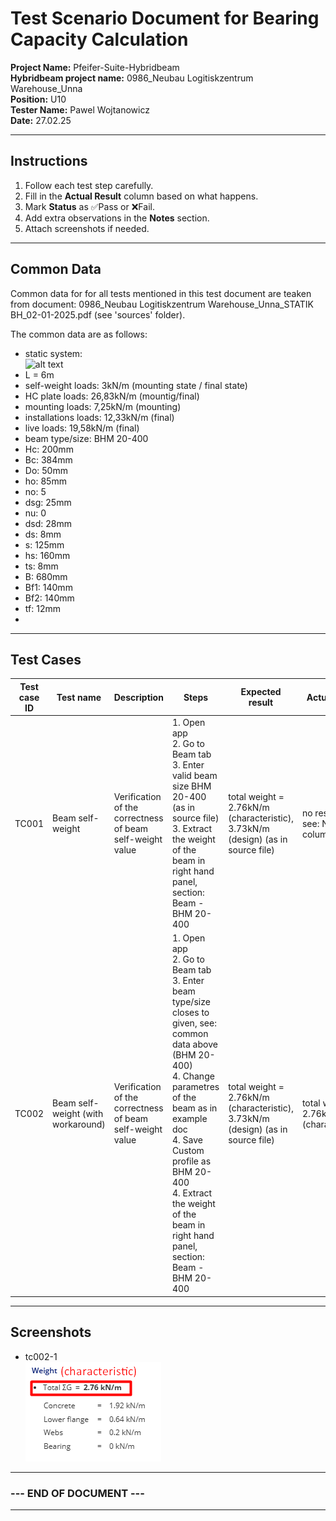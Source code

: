 # Test Scenario Document for Bearing Capacity Calculation

**Project Name:** Pfeifer-Suite-Hybridbeam  
**Hybridbeam project name:** 0986_Neubau Logitiskzentrum Warehouse_Unna   
**Position:** U10  
**Tester Name:** Pawel Wojtanowicz  
**Date:** 27.02.25  

---
## Instructions

1. Follow each test step carefully.  
2. Fill in the **Actual Result** column based on what happens.  
3. Mark **Status** as ✅Pass or ❌Fail.  
4. Add extra observations in the **Notes** section.  
5. Attach screenshots if needed.
---
## Common Data

Common data for for all tests mentioned in this test document are teaken from document: 0986_Neubau Logitiskzentrum Warehouse_Unna_STATIK BH_02-01-2025.pdf (see 'sources' folder).  

The common data are as follows:
- static system:  
    ![alt text](../_sources/static-system.png)
- L = 6m
- self-weight loads: 3kN/m (mounting state / final state)
- HC plate loads: 26,83kN/m (mountig/final)
- mounting loads: 7,25kN/m (mounting)
- installations loads: 12,33kN/m (final)
- live loads: 19,58kN/m (final)
- beam type/size: BHM 20-400
- Hc: 200mm
- Bc: 384mm
- Do: 50mm
- ho: 85mm
- no: 5
- dsg: 25mm
- nu: 0
- dsd: 28mm
- ds: 8mm
- s: 125mm
- hs: 160mm
- ts: 8mm
- B: 680mm
- Bf1: 140mm
- Bf2: 140mm
- tf: 12mm
-


---

## Test Cases
| Test case ID | Test name | Description | Steps | Expected result | Actual result | Notes | Status |
|-----------|-----------|-----------|-----------|-----------|-----------|-----------|-----------|
| TC001 | Beam self-weight |Verification of the correctness of beam self-weight value | 1. Open app <br> 2. Go to Beam tab <br>3. Enter valid beam size BHM 20-400 (as in source file)<br> 3. Extract the weight of the beam in right hand panel, section: Beam - BHM 20-400 |total weight = 2.76kN/m (characteristic), 3.73kN/m (design) (as in source file)|no result - see: Notes column|there is no size BHM 20/400 to choose in the dropdown list, <br>UX changes needed - no user-friendly|❌Fail| 
| TC002 | Beam self-weight (with workaround) |Verification of the correctness of beam self-weight value | 1. Open app <br> 2. Go to Beam tab <br>3. Enter beam type/size closes to given, see: common data above (BHM 20-400) <br>4. Change parametres of the beam as in example doc<br>4. Save Custom profile as BHM 20-400<br>4. Extract the weight of the beam in right hand panel, section: Beam - BHM 20-400 |total weight = 2.76kN/m (characteristic), 3.73kN/m (design) (as in source file)|total weight = 2.76kN/m (characteristic)|only characterisctic weight is displayed, it' ok but it's not clear whether weight in the result section is characteristic or design, label to change --> 'Weight (characteristic)', see: tc002-1|✅Pass| 




---
## Screenshots

- tc002-1  
![alt text](img/tc002-1.png)




---
### --- END OF DOCUMENT ---
---
